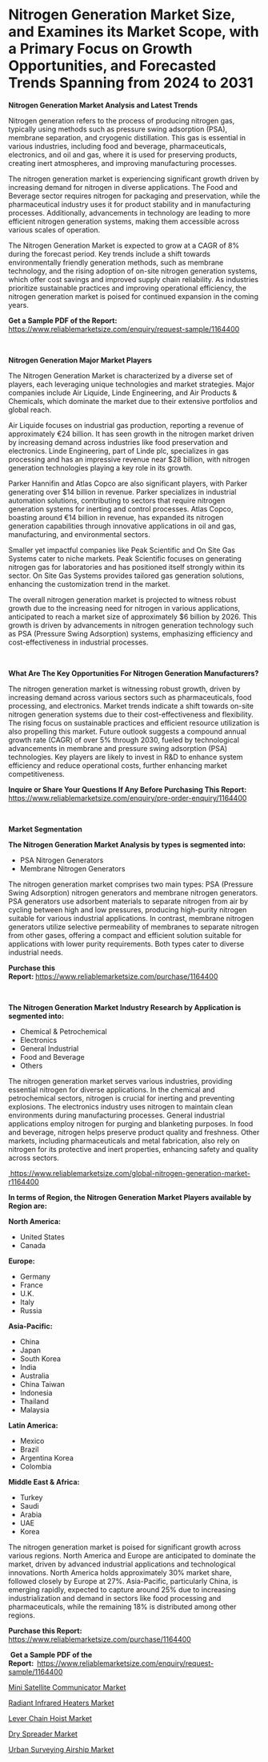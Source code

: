 <p><h1>Nitrogen Generation Market Size, and Examines its Market Scope, with a Primary Focus on Growth Opportunities, and Forecasted Trends Spanning from 2024 to 2031</h1></p><p><strong>Nitrogen Generation Market Analysis and Latest Trends</strong></p>
<p><p>Nitrogen generation refers to the process of producing nitrogen gas, typically using methods such as pressure swing adsorption (PSA), membrane separation, and cryogenic distillation. This gas is essential in various industries, including food and beverage, pharmaceuticals, electronics, and oil and gas, where it is used for preserving products, creating inert atmospheres, and improving manufacturing processes.</p><p>The nitrogen generation market is experiencing significant growth driven by increasing demand for nitrogen in diverse applications. The Food and Beverage sector requires nitrogen for packaging and preservation, while the pharmaceutical industry uses it for product stability and in manufacturing processes. Additionally, advancements in technology are leading to more efficient nitrogen generation systems, making them accessible across various scales of operation.</p><p>The Nitrogen Generation Market is expected to grow at a CAGR of 8% during the forecast period. Key trends include a shift towards environmentally friendly generation methods, such as membrane technology, and the rising adoption of on-site nitrogen generation systems, which offer cost savings and improved supply chain reliability. As industries prioritize sustainable practices and improving operational efficiency, the nitrogen generation market is poised for continued expansion in the coming years.</p></p>
<p><strong>Get a Sample PDF of the Report:&nbsp;</strong> <a href="https://www.reliablemarketsize.com/enquiry/request-sample/1164400?utm_campaign=1422&utm_medium=2&utm_source=Github&utm_content=ia&utm_term=18102024&utm_id=nitrogen-generation">https://www.reliablemarketsize.com/enquiry/request-sample/1164400</a></p>
<p>&nbsp;</p>
<p><strong>Nitrogen Generation Major Market Players</strong></p>
<p><p>The Nitrogen Generation Market is characterized by a diverse set of players, each leveraging unique technologies and market strategies. Major companies include Air Liquide, Linde Engineering, and Air Products & Chemicals, which dominate the market due to their extensive portfolios and global reach. </p><p>Air Liquide focuses on industrial gas production, reporting a revenue of approximately €24 billion. It has seen growth in the nitrogen market driven by increasing demand across industries like food preservation and electronics. Linde Engineering, part of Linde plc, specializes in gas processing and has an impressive revenue near $28 billion, with nitrogen generation technologies playing a key role in its growth.</p><p>Parker Hannifin and Atlas Copco are also significant players, with Parker generating over $14 billion in revenue. Parker specializes in industrial automation solutions, contributing to sectors that require nitrogen generation systems for inerting and control processes. Atlas Copco, boasting around €14 billion in revenue, has expanded its nitrogen generation capabilities through innovative applications in oil and gas, manufacturing, and environmental sectors.</p><p>Smaller yet impactful companies like Peak Scientific and On Site Gas Systems cater to niche markets. Peak Scientific focuses on generating nitrogen gas for laboratories and has positioned itself strongly within its sector. On Site Gas Systems provides tailored gas generation solutions, enhancing the customization trend in the market.</p><p>The overall nitrogen generation market is projected to witness robust growth due to the increasing need for nitrogen in various applications, anticipated to reach a market size of approximately $6 billion by 2026. This growth is driven by advancements in nitrogen generation technology such as PSA (Pressure Swing Adsorption) systems, emphasizing efficiency and cost-effectiveness in industrial processes.</p></p>
<p>&nbsp;</p>
<p><strong>What Are The Key Opportunities For Nitrogen Generation Manufacturers?</strong></p>
<p><p>The nitrogen generation market is witnessing robust growth, driven by increasing demand across various sectors such as pharmaceuticals, food processing, and electronics. Market trends indicate a shift towards on-site nitrogen generation systems due to their cost-effectiveness and flexibility. The rising focus on sustainable practices and efficient resource utilization is also propelling this market. Future outlook suggests a compound annual growth rate (CAGR) of over 5% through 2030, fueled by technological advancements in membrane and pressure swing adsorption (PSA) technologies. Key players are likely to invest in R&D to enhance system efficiency and reduce operational costs, further enhancing market competitiveness.</p></p>
<p><strong>Inquire or Share Your Questions If Any Before Purchasing This Report:</strong> <a href="https://www.reliablemarketsize.com/enquiry/pre-order-enquiry/1164400?utm_campaign=1422&utm_medium=2&utm_source=Github&utm_content=ia&utm_term=18102024&utm_id=nitrogen-generation">https://www.reliablemarketsize.com/enquiry/pre-order-enquiry/1164400</a></p>
<p>&nbsp;</p>
<p><strong>Market Segmentation</strong></p>
<p><strong>The Nitrogen Generation Market Analysis by types is segmented into:</strong></p>
<p><ul><li>PSA Nitrogen Generators</li><li>Membrane Nitrogen Generators</li></ul></p>
<p><p>The nitrogen generation market comprises two main types: PSA (Pressure Swing Adsorption) nitrogen generators and membrane nitrogen generators. PSA generators use adsorbent materials to separate nitrogen from air by cycling between high and low pressures, producing high-purity nitrogen suitable for various industrial applications. In contrast, membrane nitrogen generators utilize selective permeability of membranes to separate nitrogen from other gases, offering a compact and efficient solution suitable for applications with lower purity requirements. Both types cater to diverse industrial needs.</p></p>
<p><strong>Purchase this Report:&nbsp;</strong><a href="https://www.reliablemarketsize.com/purchase/1164400?utm_campaign=1422&utm_medium=2&utm_source=Github&utm_content=ia&utm_term=18102024&utm_id=nitrogen-generation">https://www.reliablemarketsize.com/purchase/1164400</a></p>
<p>&nbsp;</p>
<p><strong>The Nitrogen Generation Market Industry Research by Application is segmented into:</strong></p>
<p><ul><li>Chemical & Petrochemical</li><li>Electronics</li><li>General Industrial</li><li>Food and Beverage</li><li>Others</li></ul></p>
<p><p>The nitrogen generation market serves various industries, providing essential nitrogen for diverse applications. In the chemical and petrochemical sectors, nitrogen is crucial for inerting and preventing explosions. The electronics industry uses nitrogen to maintain clean environments during manufacturing processes. General industrial applications employ nitrogen for purging and blanketing purposes. In food and beverage, nitrogen helps preserve product quality and freshness. Other markets, including pharmaceuticals and metal fabrication, also rely on nitrogen for its protective and inert properties, enhancing safety and quality across sectors.</p></p>
<p><a href="https://www.reliablemarketsize.com/global-nitrogen-generation-market-r1164400?utm_campaign=1422&utm_medium=2&utm_source=Github&utm_content=ia&utm_term=18102024&utm_id=nitrogen-generation">&nbsp;https://www.reliablemarketsize.com/global-nitrogen-generation-market-r1164400</a></p>
<p><strong>In terms of Region, the Nitrogen Generation Market Players available by Region are:</strong></p>
<p>
    <p> <strong> North America: </strong>
        <ul>
            <li>United States</li>
            <li>Canada</li>
        </ul>
        </p> 
    <p> <strong> Europe: </strong>
        <ul>
            <li>Germany</li>
            <li>France</li>
            <li>U.K.</li>
            <li>Italy</li>
            <li>Russia</li>
        </ul>
        </p> 
    <p> <strong> Asia-Pacific: </strong>
        <ul>
            <li>China</li>
            <li>Japan</li>
            <li>South Korea</li>
            <li>India</li>
            <li>Australia</li>
            <li>China Taiwan</li>
            <li>Indonesia</li>
            <li>Thailand</li>
            <li>Malaysia</li>
        </ul>
        </p> 
    <p> <strong> Latin America: </strong>
        <ul>
            <li>Mexico</li>
            <li>Brazil</li>
            <li>Argentina Korea</li>
            <li>Colombia</li>
        </ul>
        </p> 
    <p> <strong> Middle East & Africa: </strong>
        <ul>
            <li>Turkey</li>
            <li>Saudi</li>
            <li>Arabia</li>
            <li>UAE</li>
            <li>Korea</li>
        </ul>
    </p>
    </p>
<p><p>The nitrogen generation market is poised for significant growth across various regions. North America and Europe are anticipated to dominate the market, driven by advanced industrial applications and technological innovations. North America holds approximately 30% market share, followed closely by Europe at 27%. Asia-Pacific, particularly China, is emerging rapidly, expected to capture around 25% due to increasing industrialization and demand in sectors like food processing and pharmaceuticals, while the remaining 18% is distributed among other regions.</p></p>
<p><strong>Purchase this Report: </strong><a href="https://www.reliablemarketsize.com/purchase/1164400?utm_campaign=1422&utm_medium=2&utm_source=Github&utm_content=ia&utm_term=18102024&utm_id=nitrogen-generation">https://www.reliablemarketsize.com/purchase/1164400</a></p>
<p>&nbsp;<strong>Get a Sample PDF of the Report:&nbsp;&nbsp;</strong><a href="https://www.reliablemarketsize.com/enquiry/request-sample/1164400?utm_campaign=1422&utm_medium=2&utm_source=Github&utm_content=ia&utm_term=18102024&utm_id=nitrogen-generation">https://www.reliablemarketsize.com/enquiry/request-sample/1164400</a></p>
<p><strong></strong></p>
<p><p><a href="https://www.linkedin.com/pulse/mini-satellite-communicator-market-trends-growth-outlook-2024--slt1c?utm_campaign=1422&utm_medium=2&utm_source=Github&utm_content=ia&utm_term=18102024&utm_id=nitrogen-generation">Mini Satellite Communicator Market</a></p><p><a href="https://www.linkedin.com/pulse/global-radiant-infrared-heaters-market-opportunities-challenges2024-4lzrc?utm_campaign=1422&utm_medium=2&utm_source=Github&utm_content=ia&utm_term=18102024&utm_id=nitrogen-generation">Radiant Infrared Heaters Market</a></p><p><a href="https://issuu.com/reportprime-2/docs/lever-chain-hoist-market-size-2030._38b7dbe69daef1?utm_campaign=1422&utm_medium=2&utm_source=Github&utm_content=ia&utm_term=18102024&utm_id=nitrogen-generation">Lever Chain Hoist Market</a></p><p><a href="https://www.linkedin.com/pulse/dry-spreader-market-revolution-size-share-emerging-trends-2024-ckwuc?utm_campaign=1422&utm_medium=2&utm_source=Github&utm_content=ia&utm_term=18102024&utm_id=nitrogen-generation">Dry Spreader Market</a></p><p><a href="https://github.com/dringals/Market-Research-Report-List-6/blob/main/urban-surveying-airship-market.md?utm_campaign=1422&utm_medium=2&utm_source=Github&utm_content=ia&utm_term=18102024&utm_id=nitrogen-generation">Urban Surveying Airship Market</a></p></p>